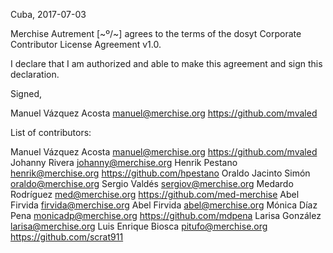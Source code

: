 Cuba, 2017-07-03

Merchise Autrement [~º/~] agrees to the terms of the dosyt Corporate
Contributor License Agreement v1.0.

I declare that I am authorized and able to make this agreement and sign this
declaration.

Signed,

Manuel Vázquez Acosta manuel@merchise.org https://github.com/mvaled

List of contributors:

Manuel Vázquez Acosta manuel@merchise.org https://github.com/mvaled
Johanny Rivera johanny@merchise.org
Henrik Pestano henrik@merchise.org https://github.com/hpestano
Oraldo Jacinto Simón oraldo@merchise.org
Sergio Valdés sergiov@merchise.org
Medardo Rodríguez med@merchise.org https://github.com/med-merchise
Abel Firvida firvida@merchise.org
Abel Firvida abel@merchise.org
Mónica Díaz Pena monicadp@merchise.org  https://github.com/mdpena
Larisa González larisa@merchise.org
Luis Enrique Biosca  pitufo@merchise.org https://github.com/scrat911
